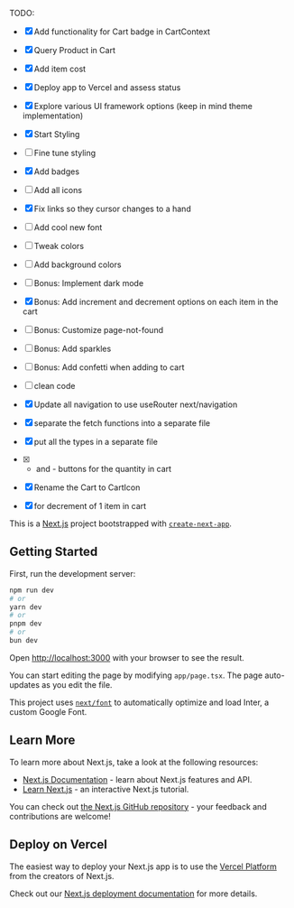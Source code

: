
TODO:

- [X] Add functionality for Cart badge in CartContext
- [X] Query Product in Cart
- [X] Add item cost
- [X] Deploy app to Vercel and assess status
- [X] Explore various UI framework options (keep in mind theme implementation)
- [X] Start Styling
- [ ] Fine tune styling
- [X] Add badges
- [ ] Add all icons
- [X] Fix links so they cursor changes to a hand
- [ ] Add cool new font
- [ ] Tweak colors
- [ ] Add background colors
- [ ] Bonus: Implement dark mode
- [X] Bonus: Add increment and decrement options on each item in the cart
- [ ] Bonus: Customize page-not-found
- [ ] Bonus: Add sparkles
- [ ] Bonus: Add confetti when adding to cart
- [ ] clean code
- [X] Update all navigation to use useRouter next/navigation
- [X] separate the fetch functions into a separate file
- [X] put all the types in a separate file
- [X] + and - buttons for the quantity in cart
- [X] Rename the Cart to CartIcon
- [X] for decrement of 1 item in cart


This is a [Next.js](https://nextjs.org/) project bootstrapped with [`create-next-app`](https://github.com/vercel/next.js/tree/canary/packages/create-next-app).

## Getting Started

First, run the development server:

```bash
npm run dev
# or
yarn dev
# or
pnpm dev
# or
bun dev
```

Open [http://localhost:3000](http://localhost:3000) with your browser to see the result.

You can start editing the page by modifying `app/page.tsx`. The page auto-updates as you edit the file.

This project uses [`next/font`](https://nextjs.org/docs/basic-features/font-optimization) to automatically optimize and load Inter, a custom Google Font.

## Learn More

To learn more about Next.js, take a look at the following resources:

- [Next.js Documentation](https://nextjs.org/docs) - learn about Next.js features and API.
- [Learn Next.js](https://nextjs.org/learn) - an interactive Next.js tutorial.

You can check out [the Next.js GitHub repository](https://github.com/vercel/next.js/) - your feedback and contributions are welcome!

## Deploy on Vercel

The easiest way to deploy your Next.js app is to use the [Vercel Platform](https://vercel.com/new?utm_medium=default-template&filter=next.js&utm_source=create-next-app&utm_campaign=create-next-app-readme) from the creators of Next.js.

Check out our [Next.js deployment documentation](https://nextjs.org/docs/deployment) for more details.
